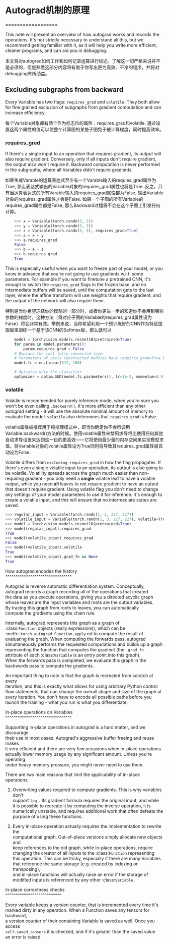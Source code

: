 # Autograd机制的原理

==================

This note will present an overview of how autograd works and records the operations. It's not strictly necessary to understand all this, but we recommend getting familiar with it, as it will help you write more efficient, cleaner programs, and can aid you in debugging.

本文将对autograd如何工作和如何记录运算进行综述。了解这一切严格来说并不是必须的，但是熟悉这部分内容将有助于你写出更为高效、干净的程序，并将对debugging有所助益。

## Excluding subgraphs from backward

Every Variable has two flags: `requires_grad` and `volatile`. They both allow for fine grained exclusion of subgraphs from gradient computation and can increase efficiency.

每个Variable对象都有两个作为标志位的属性：requires\_grad和volatile. 通过设置这两个属性的值可以使整个计算图的某些子图免于被计算梯度，同时提高效率。

### requires\_grad

If there's a single input to an operation that requires gradient, its output will also require gradient. Conversely, only if all inputs don't require gradient, the output also won't require it. Backward computation is never performed in the subgraphs, where all Variables didn't require gradients.

如果生成Varable的运算表达式至少有一个Varable输入的requies\_grad属性为True, 那么表达式输出的Variable对象的requires\_grad属性也将是True. 反之，只有当运算表达式的所有Varable输入的requires\_grad属性都为False, 输出Variable对象的requires\_grad属性才会是False. 如果一个子图的所有Variable的requires\_grad属性都是False, 那么Backward过程将不会在这个子图上引发任何计算。

```python
    >>> x = Variable(torch.randn(5, 5))
    >>> y = Variable(torch.randn(5, 5))
    >>> z = Variable(torch.randn(5, 5), requires_grad=True)
    >>> a = x + y
    >>> a.requires_grad
    False
    >>> b = a + z
    >>> b.requires_grad
    True
```

This is especially useful when you want to freeze part of your model, or you know in advance that you're not going to use gradients w.r.t. some parameters. For example if you want to finetune a pretrained CNN, it's enough to switch the `requires_grad` flags in the frozen base, and no intermediate buffers will be saved, until the computation gets to the last layer, where the affine transform will use weights that require gradient, and the output of the network will also require them.

特别是当你希望冻结你的模型的一部分时，或者你更进一步的知道你不会用到哪些参数的梯度时，这种方法（将对应子图的Variable的requires\_grad属性设为False）将会非常有效。举例来说，当你希望利用一个预训练好的CNN作为特征提取层来训练一个基于该CNN的Softmax层，那么就可以

```python
    model = torchvision.models.resnet18(pretrained=True)
    for param in model.parameters():
        param.requires_grad = False
    # Replace the last fully-connected layer
    # Parameters of newly constructed modules have requires_grad=True by default
    model.fc = nn.Linear(512, 100)

    # Optimize only the classifier
    optimizer = optim.SGD(model.fc.parameters(), lr=1e-2, momentum=0.9)
```

### volatile

Volatile is recommended for purely inference mode, when you're sure you won't be even calling `.backward()`. It's more efficient than any other autograd setting - it will use the absolute minimal amount of memory to evaluate the model. `volatile` also determines that `requires_grad` is False.

volatile属性被推荐用于纯推理模式中，即当你确定你不会再调用Variable.backward\(\)方法的时候。使用volatile属性来禁用求导将比使用任何其他自动求导设置来达到这一目的更高效——它将使用最少量的内存空间来实现模型求值。将Variable对象的volatile属性设为True同时将导致其requires\_grad属性被自动设为False.

Volatile differs from `excluding-requires_grad` in how the flag propagates. If there's even a single volatile input to an operation, its output is also going to be volatile. Volatility spreads across the graph much easier than non-requiring gradient - you only need a **single** volatile leaf to have a volatile output, while you need **all** leaves to not require gradient to have an output that doesn't require gradient. Using volatile flag you don't need to change any settings of your model parameters to use it for inference. It's enough to create a volatile input, and this will ensure that no intermediate states are saved.

```python
>>> regular_input = Variable(torch.randn(1, 3, 227, 227))  
>>> volatile_input = Variable(torch.randn(1, 3, 227, 227), volatile=True)  
>>> model = torchvision.models.resnet18(pretrained=True)  
>>> model(regular_input).requires_grad  
True  
>>> model(volatile_input).requires_grad  
False  
>>> model(volatile_input).volatile  
True  
>>> model(volatile_input).grad_fn is None  
True
```

How autograd encodes the history  
^^^^^^^^^^^^^^^^^^^^^^^^^^^^^^^^

Autograd is reverse automatic differentiation system.  Conceptually,  
autograd records a graph recording all of the operations that created  
the data as you execute operations, giving you a directed acyclic graph  
whose leaves are the input variables and roots are the output variables.  
By tracing this graph from roots to leaves, you can automatically  
compute the gradients using the chain rule.

Internally, autograd represents this graph as a graph of  
:class:`Function` objects \(really expressions\), which can be  
:meth:`~torch.autograd.Function.apply` ed to compute the result of  
evaluating the graph.  When computing the forwards pass, autograd  
simultaneously performs the requested computations and builds up a graph  
representing the function that computes the gradient \(the `.grad_fn`  
attribute of each :class:`Variable` is an entry point into this graph\).  
When the forwards pass is completed, we evaluate this graph in the  
backwards pass to compute the gradients.

An important thing to note is that the graph is recreated from scratch at every  
iteration, and this is exactly what allows for using arbitrary Python control  
flow statements, that can change the overall shape and size of the graph at  
every iteration. You don't have to encode all possible paths before you  
launch the training - what you run is what you differentiate.

In-place operations on Variables  
^^^^^^^^^^^^^^^^^^^^^^^^^^^^^^^^

Supporting in-place operations in autograd is a hard matter, and we discourage  
their use in most cases. Autograd's aggressive buffer freeing and reuse makes  
it very efficient and there are very few occasions when in-place operations  
actually lower memory usage by any significant amount. Unless you're operating  
under heavy memory pressure, you might never need to use them.

There are two main reasons that limit the applicability of in-place operations:

1. Overwriting values required to compute gradients. This is why variables don't  
   support `log_`. Its gradient formula requires the original input, and while  
   it is possible to recreate it by computing the inverse operation, it is  
   numerically unstable, and requires additional work that often defeats the  
   purpose of using these functions.

2. Every in-place operation actually requires the implementation to rewrite the  
   computational graph. Out-of-place versions simply allocate new objects and  
   keep references to the old graph, while in-place operations, require  
   changing the creator of all inputs to the :class:`Function` representing  
   this operation. This can be tricky, especially if there are many Variables  
   that reference the same storage \(e.g. created by indexing or transposing\),  
   and in-place functions will actually raise an error if the storage of  
   modified inputs is referenced by any other :class:`Variable`.

In-place correctness checks  
^^^^^^^^^^^^^^^^^^^^^^^^^^^

Every variable keeps a version counter, that is incremented every time it's  
marked dirty in any operation. When a Function saves any tensors for backward,  
a version counter of their containing Variable is saved as well. Once you access  
`self.saved_tensors` it is checked, and if it's greater than the saved value  
an error is raised.

